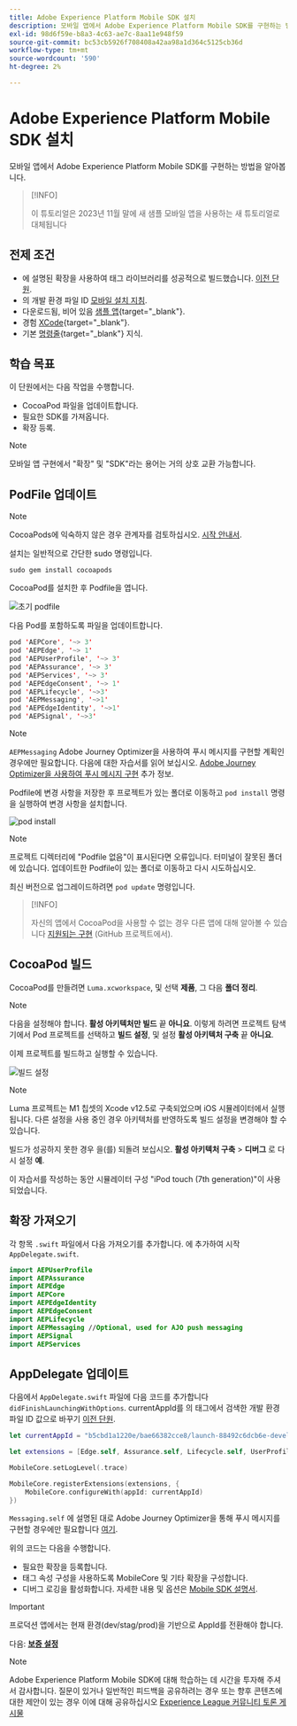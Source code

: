 ```yaml
---
title: Adobe Experience Platform Mobile SDK 설치
description: 모바일 앱에서 Adobe Experience Platform Mobile SDK를 구현하는 방법을 알아봅니다.
exl-id: 98d6f59e-b8a3-4c63-ae7c-8aa11e948f59
source-git-commit: bc53cb5926f708408a42aa98a1d364c5125cb36d
workflow-type: tm+mt
source-wordcount: '590'
ht-degree: 2%

---
```


# Adobe Experience Platform Mobile SDK 설치

모바일 앱에서 Adobe Experience Platform Mobile SDK를 구현하는 방법을 알아봅니다.

>[!INFO]
>
> 이 튜토리얼은 2023년 11월 말에 새 샘플 모바일 앱을 사용하는 새 튜토리얼로 대체됩니다

## 전제 조건

* 에 설명된 확장을 사용하여 태그 라이브러리를 성공적으로 빌드했습니다. [이전 단원](configure-tags.md).
* 의 개발 환경 파일 ID [모바일 설치 지침](configure-tags.md#generate-sdk-install-instructions).
* 다운로드됨, 비어 있음 [샘플 앱](https://github.com/Adobe-Marketing-Cloud/Luma-iOS-Mobile-App){target="_blank"}.
* 경험 [XCode](https://developer.apple.com/xcode/){target="_blank"}.
* 기본 [명령줄](https://en.wikipedia.org/wiki/Command-line_interface){target="_blank"} 지식.

## 학습 목표

이 단원에서는 다음 작업을 수행합니다.

* CocoaPod 파일을 업데이트합니다.
* 필요한 SDK를 가져옵니다.
* 확장 등록.

>[!NOTE]
>
>모바일 앱 구현에서 &quot;확장&quot; 및 &quot;SDK&quot;라는 용어는 거의 상호 교환 가능합니다.


## PodFile 업데이트

>[!NOTE]
>
> CocoaPods에 익숙하지 않은 경우 관계자를 검토하십시오. [시작 안내서](https://guides.cocoapods.org/using/getting-started.html).

설치는 일반적으로 간단한 sudo 명령입니다.

```console
sudo gem install cocoapods
```

CocoaPod를 설치한 후 Podfile을 엽니다.

![초기 podfile](assets/mobile-install-initial-podfile.png)

다음 Pod를 포함하도록 파일을 업데이트합니다.

```swift
pod 'AEPCore', '~> 3'
pod 'AEPEdge', '~> 1'
pod 'AEPUserProfile', '~> 3'
pod 'AEPAssurance', '~> 3'
pod 'AEPServices', '~> 3'
pod 'AEPEdgeConsent', '~> 1'
pod 'AEPLifecycle', '~>3'
pod 'AEPMessaging', '~>1'
pod 'AEPEdgeIdentity', '~>1'
pod 'AEPSignal', '~>3'
```

>[!NOTE]
>
> `AEPMessaging` Adobe Journey Optimizer을 사용하여 푸시 메시지를 구현할 계획인 경우에만 필요합니다. 다음에 대한 자습서를 읽어 보십시오. [Adobe Journey Optimizer을 사용하여 푸시 메시지 구현](journey-optimizer-push.md) 추가 정보.

Podfile에 변경 사항을 저장한 후 프로젝트가 있는 폴더로 이동하고 `pod install` 명령을 실행하여 변경 사항을 설치합니다.

![pod install](assets/mobile-install-podfile-install.png)

>[!NOTE]
>
> 프로젝트 디렉터리에 &quot;Podfile 없음&quot;이 표시된다면 오류입니다. 터미널이 잘못된 폴더에 있습니다. 업데이트한 Podfile이 있는 폴더로 이동하고 다시 시도하십시오.

최신 버전으로 업그레이드하려면 `pod update` 명령입니다.

>[!INFO]
>
>자신의 앱에서 CocoaPod을 사용할 수 없는 경우 다른 앱에 대해 알아볼 수 있습니다 [지원되는 구현](https://github.com/adobe/aepsdk-core-ios#binaries) (GitHub 프로젝트에서).

## CocoaPod 빌드

CocoaPod를 만들려면 `Luma.xcworkspace`, 및 선택 **제품**, 그 다음 **폴더 정리**.

>[!NOTE]
>
> 다음을 설정해야 합니다. **활성 아키텍처만 빌드** 끝 **아니요**. 이렇게 하려면 프로젝트 탐색기에서 Pod 프로젝트를 선택하고 **빌드 설정**, 및 설정 **활성 아키텍처 구축** 끝 **아니요**.

이제 프로젝트를 빌드하고 실행할 수 있습니다.

![빌드 설정](assets/mobile-install-build-settings.png)

>[!NOTE]
>
>Luma 프로젝트는 M1 칩셋의 Xcode v12.5로 구축되었으며 iOS 시뮬레이터에서 실행됩니다. 다른 설정을 사용 중인 경우 아키텍처를 반영하도록 빌드 설정을 변경해야 할 수 있습니다.
>
>빌드가 성공하지 못한 경우 을(를) 되돌려 보십시오. **활성 아키텍처 구축** > **디버그** 로 다시 설정 **예**.
>
>이 자습서를 작성하는 동안 시뮬레이터 구성 &quot;iPod touch (7th generation)&quot;이 사용되었습니다.

## 확장 가져오기

각 항목 `.swift` 파일에서 다음 가져오기를 추가합니다. 에 추가하여 시작 `AppDelegate.swift`.

```swift
import AEPUserProfile
import AEPAssurance
import AEPEdge
import AEPCore
import AEPEdgeIdentity
import AEPEdgeConsent
import AEPLifecycle
import AEPMessaging //Optional, used for AJO push messaging
import AEPSignal
import AEPServices
```

## AppDelegate 업데이트

다음에서 `AppDelegate.swift` 파일에 다음 코드를 추가합니다 `didFinishLaunchingWithOptions`. currentAppId를 의 태그에서 검색한 개발 환경 파일 ID 값으로 바꾸기 [이전 단원](configure-tags.md).

```swift
let currentAppId = "b5cbd1a1220e/bae66382cce8/launch-88492c6dcb6e-development"

let extensions = [Edge.self, Assurance.self, Lifecycle.self, UserProfile.self, Consent.self, AEPEdgeIdentity.Identity.self, Messaging.self]

MobileCore.setLogLevel(.trace)

MobileCore.registerExtensions(extensions, {
    MobileCore.configureWith(appId: currentAppId)
})
```

`Messaging.self` 에 설명된 대로 Adobe Journey Optimizer을 통해 푸시 메시지를 구현할 경우에만 필요합니다 [여기](journey-optimizer-push.md).

위의 코드는 다음을 수행합니다.

* 필요한 확장을 등록합니다.
* 태그 속성 구성을 사용하도록 MobileCore 및 기타 확장을 구성합니다.
* 디버그 로깅을 활성화합니다. 자세한 내용 및 옵션은 [Mobile SDK 설명서](https://developer.adobe.com/client-sdks/documentation/getting-started/enable-debug-logging/).

>[!IMPORTANT]
>프로덕션 앱에서는 현재 환경(dev/stag/prod)을 기반으로 AppId를 전환해야 합니다.
>

다음: **[보증 설정](assurance.md)**

>[!NOTE]
>
>Adobe Experience Platform Mobile SDK에 대해 학습하는 데 시간을 투자해 주셔서 감사합니다. 질문이 있거나 일반적인 피드백을 공유하려는 경우 또는 향후 콘텐츠에 대한 제안이 있는 경우 이에 대해 공유하십시오 [Experience League 커뮤니티 토론 게시물](https://experienceleaguecommunities.adobe.com/t5/adobe-experience-platform-data/tutorial-discussion-implement-adobe-experience-cloud-in-mobile/td-p/443796)
